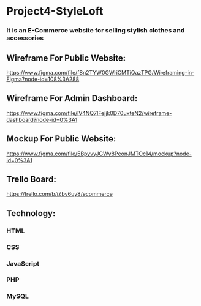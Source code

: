 # Project4-StyleLoft

### It is an E-Commerce website for selling stylish clothes and accessories

## Wireframe For Public Website:
https://www.figma.com/file/fSn2TYW0GWriCMTiQazTPG/Wireframing-in-Figma?node-id=108%3A288

## Wireframe For Admin Dashboard:
https://www.figma.com/file/lV4NQ7IFejjk0D70uxteN2/wireframe-dashboard?node-id=0%3A1

## Mockup For Public Website:
https://www.figma.com/file/5BpyvyJGWy8PeonJMTOc14/mockup?node-id=0%3A1

## Trello Board:
https://trello.com/b/iZbv6uy8/ecommerce

## Technology:
### HTML
### CSS
### JavaScript
### PHP
### MySQL
